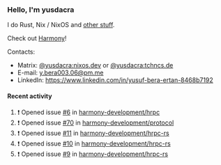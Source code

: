 ### Hello, I'm yusdacra

I do Rust, Nix / NixOS and [other stuff](https://yusdacra.gitlab.io/about).

Check out [Harmony](https://github.com/harmony-development)!

Contacts:
- Matrix: [@yusdacra:nixos.dev](https://matrix.to/#/@yusdacra:nixos.dev) or [@yusdacra:tchncs.de](https://matrix.to/#/@yusdacra:tchncs.de)
- E-mail: y.bera003.06@pm.me
- LinkedIn: https://www.linkedin.com/in/yusuf-bera-ertan-8468b7192

#### Recent activity

<!--START_SECTION:activity-->
1. ❗️ Opened issue [#6](https://github.com/harmony-development/hrpc/issues/6) in [harmony-development/hrpc](https://github.com/harmony-development/hrpc)
2. ❗️ Opened issue [#70](https://github.com/harmony-development/protocol/issues/70) in [harmony-development/protocol](https://github.com/harmony-development/protocol)
3. ❗️ Opened issue [#11](https://github.com/harmony-development/hrpc-rs/issues/11) in [harmony-development/hrpc-rs](https://github.com/harmony-development/hrpc-rs)
4. ❗️ Opened issue [#10](https://github.com/harmony-development/hrpc-rs/issues/10) in [harmony-development/hrpc-rs](https://github.com/harmony-development/hrpc-rs)
5. ❗️ Opened issue [#9](https://github.com/harmony-development/hrpc-rs/issues/9) in [harmony-development/hrpc-rs](https://github.com/harmony-development/hrpc-rs)
<!--END_SECTION:activity-->
